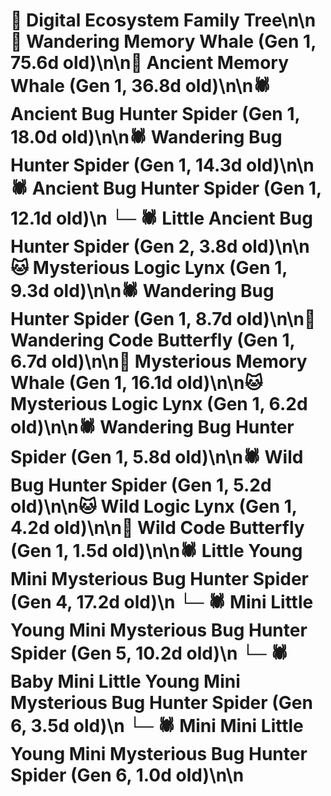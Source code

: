 # 🌳 Digital Ecosystem Family Tree\n\n🐋 Wandering Memory Whale (Gen 1, 75.6d old)\n\n🐋 Ancient Memory Whale (Gen 1, 36.8d old)\n\n🕷️ Ancient Bug Hunter Spider (Gen 1, 18.0d old)\n\n🕷️ Wandering Bug Hunter Spider (Gen 1, 14.3d old)\n\n🕷️ Ancient Bug Hunter Spider (Gen 1, 12.1d old)\n  └─ 🕷️ Little Ancient Bug Hunter Spider (Gen 2, 3.8d old)\n\n🐱 Mysterious Logic Lynx (Gen 1, 9.3d old)\n\n🕷️ Wandering Bug Hunter Spider (Gen 1, 8.7d old)\n\n🦋 Wandering Code Butterfly (Gen 1, 6.7d old)\n\n🐋 Mysterious Memory Whale (Gen 1, 16.1d old)\n\n🐱 Mysterious Logic Lynx (Gen 1, 6.2d old)\n\n🕷️ Wandering Bug Hunter Spider (Gen 1, 5.8d old)\n\n🕷️ Wild Bug Hunter Spider (Gen 1, 5.2d old)\n\n🐱 Wild Logic Lynx (Gen 1, 4.2d old)\n\n🦋 Wild Code Butterfly (Gen 1, 1.5d old)\n\n🕷️ Little Young Mini Mysterious Bug Hunter Spider (Gen 4, 17.2d old)\n  └─ 🕷️ Mini Little Young Mini Mysterious Bug Hunter Spider (Gen 5, 10.2d old)\n    └─ 🕷️ Baby Mini Little Young Mini Mysterious Bug Hunter Spider (Gen 6, 3.5d old)\n    └─ 🕷️ Mini Mini Little Young Mini Mysterious Bug Hunter Spider (Gen 6, 1.0d old)\n\n